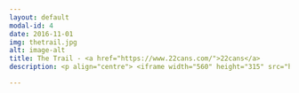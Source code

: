 ```yaml
---
layout: default
modal-id: 4
date: 2016-11-01
img: thetrail.jpg
alt: image-alt
title: The Trail - <a href="https://www.22cans.com/">22cans</a>
description: <p align="centre"> <iframe width="560" height="315" src="https://www.youtube.com/embed/esLPZ3JR2_4" frameborder="0" allow="autoplay; encrypted-media" allowfullscreen></iframe> </p> <p align="left"> The third project I worked on at 22cans. It was selected by Apple as one of the 'top 10 games of 2016', receiving over 20 millions downloads, and overwhelmingly positive reviews. <br /> <br /> I worked on the majority of gameplay features, including character and camera controls, 'trail item' interaction, remote terrain streaming, mini-games, and networked multiplayer towns. <br /> <br /> I also designed and implemented a system for merging character body part meshes and textures, successfully reducing memory load and GPU drawcalls. This allowed limitless character clothing variations, while maintaining performance when rendering multiple characters on mobile devices. <br /> <br /> I worked closely with designers, animators, and artists to create bespoke Unity Editor tools and asset pipelines, and mentored team members on Unity features and software development principles. <a href="https://itunes.apple.com/gb/app/godus/id815181808?mt=8"> <img border="0" alt="Godus iOS" src="img/portfolio/apple_button.png"> </a> <a href="https://play.google.com/store/apps/details?id=com.kongregate.mobile.thetrail.google&hl=en_GB"> <img border="0" alt="Godus Android" src="img/portfolio/google_button.png"> </a> </p> 

---
```

